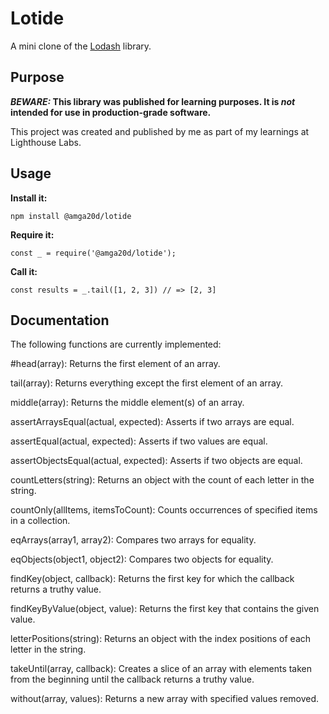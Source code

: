 # Lotide

A mini clone of the [Lodash](https://lodash.com) library.

## Purpose

**_BEWARE:_ This library was published for learning purposes. It is _not_ intended for use in production-grade software.**

This project was created and published by me as part of my learnings at Lighthouse Labs.

## Usage

**Install it:**

`npm install @amga20d/lotide`

**Require it:**

`const _ = require('@amga20d/lotide');`

**Call it:**

`const results = _.tail([1, 2, 3]) // => [2, 3]`

## Documentation

The following functions are currently implemented:

#head(array): Returns the first element of an array.

tail(array): Returns everything except the first element of an array.

middle(array): Returns the middle element(s) of an array.

assertArraysEqual(actual, expected): Asserts if two arrays are equal.

assertEqual(actual, expected): Asserts if two values are equal.

assertObjectsEqual(actual, expected): Asserts if two objects are equal.

countLetters(string): Returns an object with the count of each letter in the string.

countOnly(allItems, itemsToCount): Counts occurrences of specified items in a collection.

eqArrays(array1, array2): Compares two arrays for equality.

eqObjects(object1, object2): Compares two objects for equality.

findKey(object, callback): Returns the first key for which the callback returns a truthy value.

findKeyByValue(object, value): Returns the first key that contains the given value.

letterPositions(string): Returns an object with the index positions of each letter in the string.

takeUntil(array, callback): Creates a slice of an array with elements taken from the beginning until the callback returns a truthy value.

without(array, values): Returns a new array with specified values removed.
